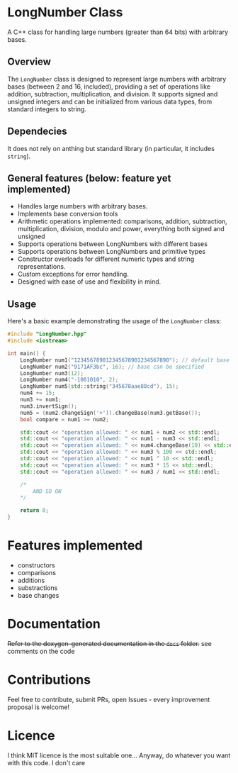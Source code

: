  
# LongNumber Class

A C++ class for handling large numbers (greater than 64 bits) with arbitrary bases.

## Overview

The `LongNumber` class is designed to represent large numbers with arbitrary bases (between 2 and 16, included), providing a set of operations like addition, subtraction, multiplication, and division. It supports signed and unsigned integers and can be initialized from various data types, from standard integers to string.

## Dependecies

It does not rely on anthing but standard library (in particular, it includes `string`).

## General features (below: feature yet implemented)

- Handles large numbers with arbitrary bases.
- Implements base conversion tools
- Arithmetic operations implemented: comparisons, addition, subtraction, multiplication, division, modulo and power, everything both signed and unsigned
- Supports operations between LongNumbers with different bases
- Supports operations between LongNumbers and primitive types
- Constructor overloads for different numeric types and string representations.
- Custom exceptions for error handling.
- Designed with ease of use and flexibility in mind.

## Usage

Here's a basic example demonstrating the usage of the `LongNumber` class:

```cpp
#include "LongNumber.hpp"
#include <iostream>

int main() {
    LongNumber num1("123456789012345678901234567890"); // default base is 10
    LongNumber num2("9171AF3bc", 16); // base can be specified
    LongNumber num3(12);
    LongNumber num4("-1001010", 2);
    LongNumber num5(std::string("345678aae88cd"), 15);
    num4 += 15;
    num3 += num1;
    num3.invertSign();
    num5 = (num2.changeSign('+')).changeBase(num3.getBase());
    bool compare = num1 >= num2;

    std::cout << "operation allowed: " << num1 + num2 << std::endl;
    std::cout << "operation allowed: " << num1 - num3 << std::endl;
    std::cout << "operation allowed: " << num4.changeBase(10) << std::endl;
    std::cout << "operation allowed: " << num3 % 100 << std::endl;
    std::cout << "operation allowed: " << num1 ^ 10 << std::endl;
    std::cout << "operation allowed: " << num3 * 15 << std::endl;
    std::cout << "operation allowed: " << num3 / num1 << std::endl;

    /*
        AND SO ON
    */

    return 0;
}
```

# Features implemented

- constructors
- comparisons
- additions
- substractions
- base changes

# Documentation
~~Refer to the doxygen-generated documentation in the `docs` folder.~~
see comments on the code

# Contributions
Feel free to contribute, submit PRs, open Issues - every improvement proposal is welcome!

# Licence
I think MIT licence is the most suitable one... Anyway, do whatever you want with this code. I don't care

